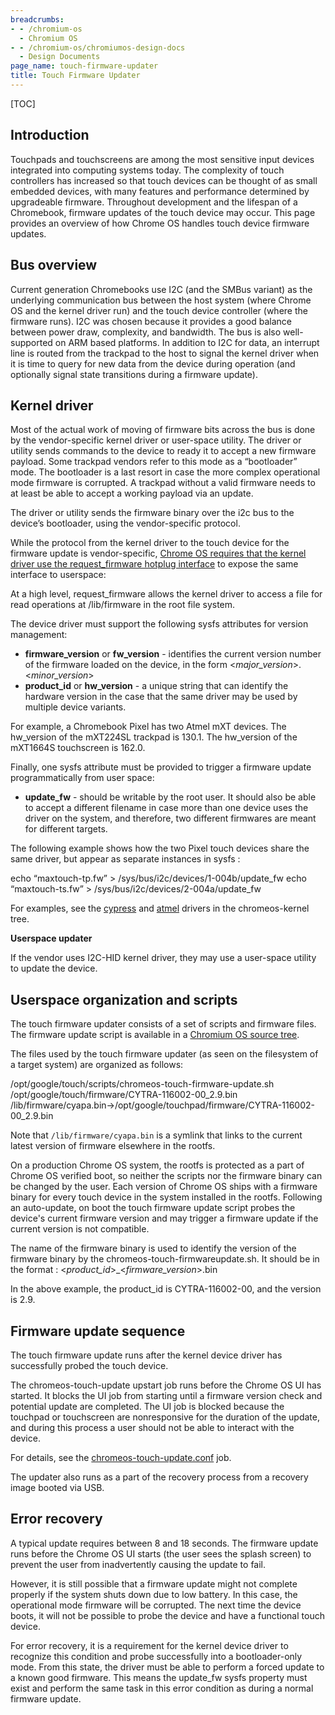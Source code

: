 ```yaml
---
breadcrumbs:
- - /chromium-os
  - Chromium OS
- - /chromium-os/chromiumos-design-docs
  - Design Documents
page_name: touch-firmware-updater
title: Touch Firmware Updater
---
```


[TOC]

## Introduction

Touchpads and touchscreens are among the most sensitive input devices integrated
into computing systems today. The complexity of touch controllers has increased
so that touch devices can be thought of as small embedded devices, with many
features and performance determined by upgradeable firmware. Throughout
development and the lifespan of a Chromebook, firmware updates of the touch
device may occur. This page provides an overview of how Chrome OS handles touch
device firmware updates.

## Bus overview

Current generation Chromebooks use I2C (and the SMBus variant) as the underlying
communication bus between the host system (where Chrome OS and the kernel driver
run) and the touch device controller (where the firmware runs). I2C was chosen
because it provides a good balance between power draw, complexity, and
bandwidth. The bus is also well-supported on ARM based platforms. In addition to
I2C for data, an interrupt line is routed from the trackpad to the host to
signal the kernel driver when it is time to query for new data from the device
during operation (and optionally signal state transitions during a firmware
update).

## Kernel driver

Most of the actual work of moving of firmware bits across the bus is done by the
vendor-specific kernel driver or user-space utility. The driver or utility sends
commands to the device to ready it to accept a new firmware payload. Some
trackpad vendors refer to this mode as a “bootloader” mode. The bootloader is a
last resort in case the more complex operational mode firmware is corrupted. A
trackpad without a valid firmware needs to at least be able to accept a working
payload via an update.

The driver or utility sends the firmware binary over the i2c bus to the device’s
bootloader, using the vendor-specific protocol.

While the protocol from the kernel driver to the touch device for the firmware
update is vendor-specific, [Chrome OS requires that the kernel driver use the
request_firmware hotplug
interface](https://www.kernel.org/doc/Documentation/firmware_class/README) to
expose the same interface to userspace:

At a high level, request_firmware allows the kernel driver to access a file for
read operations at /lib/firmware in the root file system.

The device driver must support the following sysfs attributes for version
management:

*   **firmware_version** or **fw_version** - identifies the current
            version number of the firmware loaded on the device, in the form
            &lt;*major_version*&gt;.&lt;*minor_version*&gt;
*   **product_id** or **hw_version** - a unique string that can identify
            the hardware version in the case that the same driver may be used by
            multiple device variants.

For example, a Chromebook Pixel has two Atmel mXT devices. The hw_version of the
mXT224SL trackpad is 130.1. The hw_version of the mXT1664S touchscreen is 162.0.

Finally, one sysfs attribute must be provided to trigger a firmware update
programmatically from user space:

*   **update_fw** - should be writable by the root user. It should also
            be able to accept a different filename in case more than one device
            uses the driver on the system, and therefore, two different
            firmwares are meant for different targets.

The following example shows how the two Pixel touch devices share the same
driver, but appear as separate instances in sysfs :

echo “maxtouch-tp.fw” &gt; /sys/bus/i2c/devices/1-004b/update_fw echo
“maxtouch-ts.fw” &gt; /sys/bus/i2c/devices/2-004a/update_fw

For examples, see the
[cypress](https://chromium.googlesource.com/chromiumos/third_party/kernel/+/refs/heads/chromeos-3.4/drivers/input/mouse/cyapa.c)
and
[atmel](https://chromium.googlesource.com/chromiumos/third_party/kernel/+/refs/heads/chromeos-3.4/drivers/input/touchscreen/atmel_mxt_ts.c)
drivers in the chromeos-kernel tree.

**Userspace updater**

If the vendor uses I2C-HID kernel driver, they may use a user-space utility to
update the device.

## Userspace organization and scripts

The touch firmware updater consists of a set of scripts and firmware files. The
firmware update script is available in a [Chromium OS source
tree](http://git.chromium.org/gitweb/?p=chromiumos/platform/touch_updater.git;a=tree;f=scripts).

The files used by the touch firmware updater (as seen on the filesystem of a
target system) are organized as follows:

/opt/google/touch/scripts/chromeos-touch-firmware-update.sh
/opt/google/touch/firmware/CYTRA-116002-00_2.9.bin
/lib/firmware/cyapa.bin-&gt;/opt/google/touchpad/firmware/CYTRA-116002-00_2.9.bin

Note that `/lib/firmware/cyapa.bin` is a symlink that links to the current
latest version of firmware elsewhere in the rootfs.

On a production Chrome OS system, the rootfs is protected as a part of Chrome OS
verified boot, so neither the scripts nor the firmware binary can be changed by
the user. Each version of Chrome OS ships with a firmware binary for every touch
device in the system installed in the rootfs. Following an auto-update, on boot
the touch firmware update script probes the device's current firmware version
and may trigger a firmware update if the current version is not compatible.

The name of the firmware binary is used to identify the version of the firmware
binary by the chromeos-touch-firmwareupdate.sh. It should be in the format :
&lt;*product_id*&gt;_&lt;*firmware_version*&gt;.bin

In the above example, the product_id is CYTRA-116002-00, and the version is 2.9.

## Firmware update sequence

The touch firmware update runs after the kernel device driver has successfully
probed the touch device.

The chromeos-touch-update upstart job runs before the Chrome OS UI has started.
It blocks the UI job from starting until a firmware version check and potential
update are completed. The UI job is blocked because the touchpad or touchscreen
are nonresponsive for the duration of the update, and during this process a user
should not be able to interact with the device.

For details, see the
[chromeos-touch-update.conf](http://git.chromium.org/gitweb/?p=chromiumos/platform/touch_updater.git;a=blob;f=scripts/chromeos-touch-update.conf;hb=HEAD)
job.

The updater also runs as a part of the recovery process from a recovery image
booted via USB.

## Error recovery

A typical update requires between 8 and 18 seconds. The firmware update runs
before the Chrome OS UI starts (the user sees the splash screen) to prevent the
user from inadvertently causing the update to fail.

However, it is still possible that a firmware update might not complete properly
if the system shuts down due to low battery. In this case, the operational mode
firmware will be corrupted. The next time the device boots, it will not be
possible to probe the device and have a functional touch device.

For error recovery, it is a requirement for the kernel device driver to
recognize this condition and probe successfully into a bootloader-only mode.
From this state, the driver must be able to perform a forced update to a known
good firmware. This means the update_fw sysfs property must exist and perform
the same task in this error condition as during a normal firmware update.
